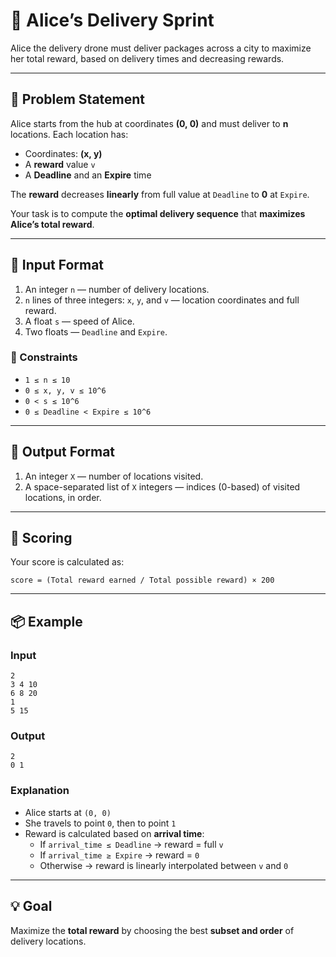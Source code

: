 # 🚁 Alice’s Delivery Sprint

Alice the delivery drone must deliver packages across a city to maximize her total reward, based on delivery times and decreasing rewards.

---

## 🧠 Problem Statement

Alice starts from the hub at coordinates **(0, 0)** and must deliver to **n** locations. Each location has:

- Coordinates: **(x, y)**
- A **reward** value `v`
- A **Deadline** and an **Expire** time

The **reward** decreases **linearly** from full value at `Deadline` to **0** at `Expire`.

Your task is to compute the **optimal delivery sequence** that **maximizes Alice’s total reward**.

---

## 📝 Input Format

1. An integer `n` — number of delivery locations.  
2. `n` lines of three integers: `x`, `y`, and `v` — location coordinates and full reward.  
3. A float `s` — speed of Alice.  
4. Two floats — `Deadline` and `Expire`.

### 🧱 Constraints

- `1 ≤ n ≤ 10`  
- `0 ≤ x, y, v ≤ 10^6`  
- `0 < s ≤ 10^6`  
- `0 ≤ Deadline < Expire ≤ 10^6`  

---

## 🧾 Output Format

1. An integer `X` — number of locations visited.  
2. A space-separated list of `X` integers — indices (0-based) of visited locations, in order.

---

## 🧮 Scoring

Your score is calculated as:

```
score = (Total reward earned / Total possible reward) × 200
```

---

## 📦 Example

### Input
```
2
3 4 10
6 8 20
1
5 15
```

### Output
```
2
0 1
```

### Explanation

- Alice starts at `(0, 0)`
- She travels to point `0`, then to point `1`
- Reward is calculated based on **arrival time**:
  - If `arrival_time ≤ Deadline` → reward = full `v`  
  - If `arrival_time ≥ Expire` → reward = `0`  
  - Otherwise → reward is linearly interpolated between `v` and `0`  

---

## 💡 Goal

Maximize the **total reward** by choosing the best **subset and order** of delivery locations.
